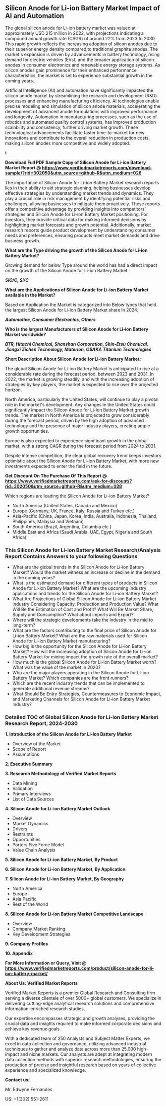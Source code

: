 <h2>Silicon Anode for Li-ion Battery Market Impact of AI and Automation</h2><p>The global silicon anode for Li-ion battery market was valued at approximately USD 215 million in 2022, with projections indicating a compound annual growth rate (CAGR) of around 22% from 2023 to 2030. This rapid growth reflects the increasing adoption of silicon anodes due to their superior energy density compared to traditional graphite anodes. The market's expansion is driven by advancements in battery technology, rising demand for electric vehicles (EVs), and the broader application of silicon anodes in consumer electronics and renewable energy storage systems. As silicon anodes gain prominence for their enhanced performance characteristics, the market is set to experience substantial growth in the coming years.</p><p>Artificial Intelligence (AI) and automation have significantly impacted the silicon anode market by streamlining the research and development (R&D) processes and enhancing manufacturing efficiency. AI technologies enable precise modeling and simulation of silicon anode materials, accelerating the development of advanced anode formulations with improved performance and longevity. Automation in manufacturing processes, such as the use of robotics and automated quality control systems, has improved production scalability and consistency, further driving market growth. These technological advancements facilitate faster time-to-market for new innovations and contribute to the overall reduction in production costs, making silicon anodes more competitive and widely adopted.</p>t</p><p id="" class=""><strong>Download Full PDF Sample Copy of Silicon Anode for Li-ion Battery Market Report @ <a href="https://www.verifiedmarketreports.com/download-sample/?rid=302050&utm_source=github-R&utm_medium=028" target="_blank">https://www.verifiedmarketreports.com/download-sample/?rid=302050&utm_source=github-R&utm_medium=028</a></strong></p><p>The importance of&nbsp;Silicon Anode for Li-ion Battery Market research reports lies in their ability to aid strategic planning, helping businesses develop effective strategies by understanding market trends and dynamics. They play a crucial role in risk management by identifying potential risks and challenges, allowing businesses to mitigate them proactively. These reports offer a competitive advantage by providing insights into competitors' strategies and Silicon Anode for Li-ion Battery Market positioning. For investors, they provide critical data for making informed decisions by highlighting market forecasts and growth potential. Additionally, market research reports guide product development by understanding consumer needs and preferences, ensuring products meet market demands and drive business growth.</p><p><strong>What are the&nbsp;Type driving the growth of the Silicon Anode for Li-ion Battery Market?</strong></p><p id="" class="">Growing demand for below Type around the world has had a direct impact on the growth of the Silicon Anode for Li-ion Battery Market:</p><em><strong>SiO/C, Si/C</strong></em></p><strong>What are the&nbsp;Applications&nbsp;of Silicon Anode for Li-ion Battery Market available in the Market?</strong></p><p id="" class="">Based on Application the Market is categorized into Below types that held the largest Silicon Anode for Li-ion Battery Market share In 2024.</p><em><strong>Automotive, Consumer Electronics, Others</strong></em></p><strong>Who is the largest Manufacturers of Silicon Anode for Li-ion Battery Market worldwide?</strong></p><p><em><strong>BTR, Hitachi Chemical, Shanshan Corporation, Shin-Etsu Chemical, Jiangxi Zichen Technology, Materion, OSAKA Titanium Technologies</strong></em></p><p id="" class=""><strong>Short Description About Silicon Anode for Li-ion Battery Market:</strong></p><p>The global Silicon Anode for Li-ion Battery Market is anticipated to rise at a considerable rate during the forecast period, between 2023 and 2031. In 2022, the market is growing steadily, and with the increasing adoption of strategies by key players, the market is expected to rise over the projected horizon.</p><p>North America, particularly the United States, will continue to play a pivotal role in the market's development. Any changes in the United States could significantly impact the Silicon Anode for Li-ion Battery Market growth trends. The market in North America is projected to grow considerably during the forecast period, driven by the high adoption of advanced technology and the presence of major industry players, creating ample growth opportunities.</p><p>Europe is also expected to experience significant growth in the global market, with a strong CAGR during the forecast period from 2024 to 2031.</p><p>Despite intense competition, the clear global recovery trend keeps investors optimistic about the Silicon Anode for Li-ion Battery Market, with more new investments expected to enter the field in the future.</p><p id="" class=""><strong>Get Discount On The Purchase Of This Report @ <a href="https://www.verifiedmarketreports.com/ask-for-discount/?rid=302050&utm_source=github-R&utm_medium=028" target="_blank">https://www.verifiedmarketreports.com/ask-for-discount/?rid=302050&utm_source=github-R&utm_medium=028</a></strong></p>Which regions are leading the Silicon Anode for Li-ion Battery Market?</p><ul><li>North America (United States, Canada and Mexico)</li><li>Europe (Germany, UK, France, Italy, Russia and Turkey etc.)</li><li>Asia-Pacific (China, Japan, Korea, India, Australia, Indonesia, Thailand, Philippines, Malaysia and Vietnam)</li><li>South America (Brazil, Argentina, Columbia etc.)</li><li>Middle East and Africa (Saudi Arabia, UAE, Egypt, Nigeria and South Africa)</li></ul><h3 id="" class="">This Silicon Anode for Li-ion Battery Market Research/Analysis Report Contains Answers to your following Questions</h3><ul><li>What are the global trends in the Silicon Anode for Li-ion Battery Market? Would the market witness an increase or decline in the demand in the coming years?</li><li>What is the estimated demand for different types of products in Silicon Anode for Li-ion Battery Market? What are the upcoming industry applications and trends for the Silicon Anode for Li-ion Battery Market?</li><li>What Are Projections of Global Silicon Anode for Li-ion Battery Market Industry Considering Capacity, Production and Production Value? What Will Be the Estimation of Cost and Profit? What Will Be Market Share, Supply and Consumption? What about imports and Export?</li><li>Where will the strategic developments take the industry in the mid to long-term?</li><li>What are the factors contributing to the final price of Silicon Anode for Li-ion Battery Market? What are the raw materials used for Silicon Anode for Li-ion Battery Market manufacturing?</li><li>How big is the opportunity for the Silicon Anode for Li-ion Battery Market? How will the increasing adoption of Silicon Anode for Li-ion Battery Market for mining impact the growth rate of the overall market?</li><li>How much is the global Silicon Anode for Li-ion Battery Market worth? What was the value of the market In 2020?</li><li>Who are the major players operating in the Silicon Anode for Li-ion Battery Market? Which companies are the front runners?</li><li>Which are the recent industry trends that can be implemented to generate additional revenue streams?</li><li>What Should Be Entry Strategies, Countermeasures to Economic Impact, and Marketing Channels for Silicon Anode for Li-ion Battery Market Industry?</li></ul><h3 id="" class="">Detailed TOC of Global Silicon Anode for Li-ion Battery Market Research Report, 2024-2030</h3><p id="" class=""><strong>1. Introduction of the Silicon Anode for Li-ion Battery Market</strong></p><ul><li>Overview of the Market</li><li>Scope of Report</li><li>Assumptions</li></ul><p id="" class=""><strong>2. Executive Summary</strong></p><p id="" class=""><strong>3. Research Methodology of Verified Market Reports</strong></p><ul><li>Data Mining</li><li>Validation</li><li>Primary Interviews</li><li>List of Data Sources</li></ul><p id="" class=""><strong>4. Silicon Anode for Li-ion Battery Market Outlook</strong></p><ul><li>Overview</li><li>Market Dynamics</li><li>Drivers</li><li>Restraints</li><li>Opportunities</li><li>Porters Five Force Model</li><li>Value Chain Analysis</li></ul><p id="" class=""><strong>5. Silicon Anode for Li-ion Battery Market, By Product</strong></p><p id="" class=""><strong>6. Silicon Anode for Li-ion Battery Market, By Application</strong></p><p id="" class=""><strong>7. Silicon Anode for Li-ion Battery Market, By Geography</strong></p><ul><li>North America</li><li>Europe</li><li>Asia Pacific</li><li>Rest of the World</li></ul><p id="" class=""><strong>8. Silicon Anode for Li-ion Battery Market Competitive Landscape</strong></p><ul><li>Overview</li><li>Company Market Ranking</li><li>Key Development Strategies</li></ul><p id="" class=""><strong>9. Company Profiles</strong></p><p id="" class=""><strong>10. Appendix</strong></p><p id="" class=""><strong>For More Information or Query, Visit @ <a href="https://www.verifiedmarketreports.com/product/silicon-anode-for-li-ion-battery-market/" target="_blank">https://www.verifiedmarketreports.com/product/silicon-anode-for-li-ion-battery-market/</a></strong></p><p id="" class=""><strong>About Us: Verified Market Reports</strong></p><p id="" class="">Verified Market Reports is a premier Global Research and Consulting firm serving a diverse clientele of over 5000+ global customers. We specialize in delivering cutting-edge analytical research solutions and comprehensive information-enriched research studies.</p><p id="" class="">Our expertise encompasses strategic and growth analyses, providing the crucial data and insights required to make informed corporate decisions and achieve key revenue goals.</p><p id="" class="">With a dedicated team of 250 Analysts and Subject Matter Experts, we excel in data collection and governance, utilizing advanced industrial techniques to gather and analyze data across more than 25,000 high-impact and niche markets. Our analysts are adept at integrating modern data collection methods with superior research methodologies, ensuring the production of precise and insightful research based on years of collective experience and specialized knowledge.</p><p id="" class=""><strong>Contact us:</strong></p><p id="" class="">Mr. Edwyne Fernandes</p><p id="" class="">US: +1(302) 551-2611</p>